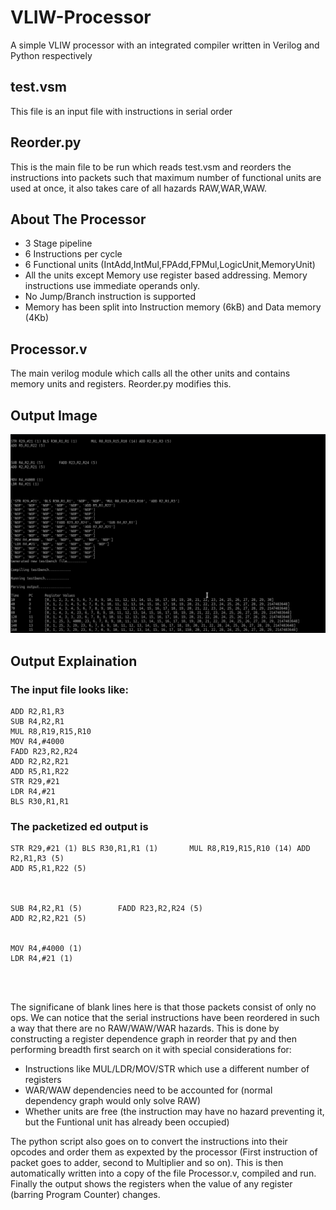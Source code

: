 # VLIW-Processor
A simple VLIW processor with an integrated compiler written in Verilog and Python respectively

## test.vsm
This file is an input file with instructions in serial order

## Reorder.py
This is the main file to be run which reads test.vsm and reorders the instructions into packets such that maximum number of functional units are used at once, it also takes care of all hazards RAW,WAR,WAW.

## About The Processor
* 3 Stage pipeline
* 6 Instructions per cycle
* 6 Functional units (IntAdd,IntMul,FPAdd,FPMul,LogicUnit,MemoryUnit)
* All the units except Memory use register based addressing. Memory instructions use immediate operands only.
* No Jump/Branch instruction is supported 
* Memory has been split into Instruction memory (6kB) and Data memory (4Kb)

## Processor.v
The main verilog module which calls all the other units and contains memory units and registers. Reorder.py modifies this.

## Output Image
![output screenshot](./outputs/output.png)

## Output Explaination

### The input file looks like:

```
ADD R2,R1,R3
SUB R4,R2,R1
MUL R8,R19,R15,R10
MOV R4,#4000
FADD R23,R2,R24
ADD R2,R2,R21
ADD R5,R1,R22
STR R29,#21
LDR R4,#21
BLS R30,R1,R1
```
### The packetized ed output is

```
STR R29,#21 (1) BLS R30,R1,R1 (1)       MUL R8,R19,R15,R10 (14) ADD R2,R1,R3 (5)
ADD R5,R1,R22 (5)



SUB R4,R2,R1 (5)        FADD R23,R2,R24 (5)
ADD R2,R2,R21 (5)


MOV R4,#4000 (1)
LDR R4,#21 (1)




```

The significane of blank lines here is that those packets consist of only no ops. We can notice that the serial instructions have been reordered in such a way that there are no RAW/WAW/WAR hazards. This is done by constructing a register dependence graph in reorder that py and then performing breadth first search on it with special considerations for:
* Instructions like MUL/LDR/MOV/STR which use a different number of registers
* WAR/WAW dependencies need to be accounted for (normal dependency graph would only solve RAW)
* Whether units are free (the instruction may have no hazard preventing it, but the Funtional unit has already been occupied)

The python script also goes on to convert the instructions into their opcodes and order them as expexted by the processor (First instruction of packet goes to adder, second to Multiplier and so on). This is then automatically written into a copy of the file Processor.v, compiled and run. Finally the output shows the registers when the value of any register (barring Program Counter) changes.
